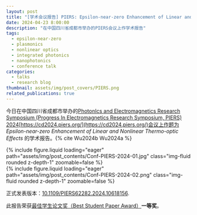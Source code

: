 ```yaml
---
layout: post
title: "[学术会议报告] PIERS: Epsilon-near-zero Enhancement of Linear and Nonlinear Thermo-optic Effects"
date: 2024-04-23 8:00:00
description: "在中国四川省成都市举办的PIERS会议上作学术报告"
tags:
  - epsilon-near-zero
  - plasmonics
  - nonlinear optics
  - integrated photonics
  - nanophotonics
  - conference talk
categories:
  - talks
  - research blog
thumbnail: assets/img/post_covers/PIERS.png
related_publications: true
---
```


今日在中国四川省成都市举办的[PhotonIcs and Electromagnetics Research Symposium (Progress In Electromagnetics Research Symposium, PIERS) 2024](https://opg.optica.org/conference.cfm?meetingid=124&yr=2022)[https://cd2024.piers.org/](https://cd2024.piers.org/)会议上作题为 _Epsilon-near-zero Enhancement of Linear and Nonlinear Thermo-optic Effects_ 的学术报告。{% cite Wu2024b Wu2024a %}

<div class="row mt-3">
    <div class="col-8 mt-3 mt-md-0">
        {% include figure.liquid loading="eager" path="assets/img/post_contents/Conf-PIERS-2024-01.jpg" class="img-fluid rounded z-depth-1" zoomable=false %}
    </div>
    <div class="col-4 mt-3 mt-md-0">
        {% include figure.liquid loading="eager" path="assets/img/post_contents/Conf-PIERS-2024-02.png" class="img-fluid rounded z-depth-1" zoomable=false %}
    </div>
</div>

正式发表版本：[10.1109/PIERS62282.2024.10618156](https://doi.org/10.1109/PIERS62282.2024.10618156).

此报告荣获[最佳学生论文奖（Best Student Paper Award）](https://piers.org/awards/best-studend-paper.html)**一等奖**。
